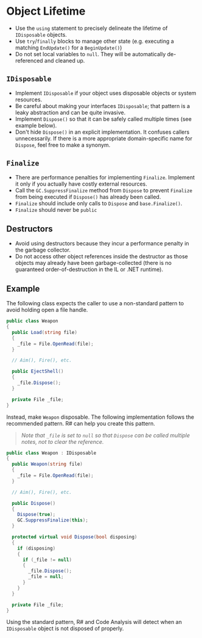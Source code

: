 # Object Lifetime

* Use the `using` statement to precisely delineate the lifetime of `IDisposable` objects.
* Use `try`/`finally` blocks to manage other state (e.g. executing a matching `EndUpdate()` for a `BeginUpdate()`)
* Do not set local variables to `null`. They will be automatically de-referenced and cleaned up.

## `IDisposable`

* Implement `IDisposable` if your object uses disposable objects or system resources.
* Be careful about making your interfaces `IDisposable`; that pattern is a leaky abstraction and can be quite invasive.
* Implement `Dispose()` so that it can be safely called multiple times (see example below).
* Don't hide `Dispose()` in an explicit implementation. It confuses callers unnecessarily. If there is a more appropriate domain-specific name for `Dispose`, feel free to make a synonym.

## `Finalize`

* There are performance penalties for implementing `Finalize`. Implement it only if you actually have costly external resources.
* Call the `GC.SuppressFinalize` method from `Dispose` to prevent `Finalize` from being executed if `Dispose()` has already been called.
* `Finalize` should include only calls to `Dispose` and `base.Finalize()`.
* `Finalize` should never be `public`

## Destructors

* Avoid using destructors because they incur a performance penalty in the garbage collector.
* Do not access other object references inside the destructor as those objects may already have been garbage-collected (there is no guaranteed order-of-destruction in the IL or .NET runtime).

## Example

The following class expects the caller to use a non-standard pattern to avoid holding open a file handle.

```csharp
public class Weapon
{
  public Load(string file)
  {
    _file = File.OpenRead(file);
  }

  // Aim(), Fire(), etc.

  public EjectShell()
  {
    _file.Dispose();
  }

  private File _file;
}
```
Instead, make `Weapon` disposable. The following implementation follows the recommended pattern. R# can help you create this pattern.

> _Note that `_file` is set to `null` so that `Dispose` can be called multiple notes, not to clear the reference._

```csharp
public class Weapon : IDisposable
{
  public Weapon(string file)
  {
    _file = File.OpenRead(file);
  }

  // Aim(), Fire(), etc.

  public Dispose()
  {
    Dispose(true);
    GC.SuppressFinalize(this);
  }

  protected virtual void Dispose(bool disposing)
  {
    if (disposing)
    {
      if (_file != null)
      {
        _file.Dispose();
        _file = null;
      }
    }
  }

  private File _file;
}
```

Using the standard pattern, R# and Code Analysis will detect when an `IDisposable` object is not disposed of properly.